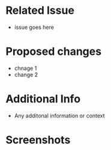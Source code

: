 # Related Issue
- issue goes here

# Proposed changes
- chnage 1
- change 2

# Additional Info
- Any additonal information or context

# Screenshots
